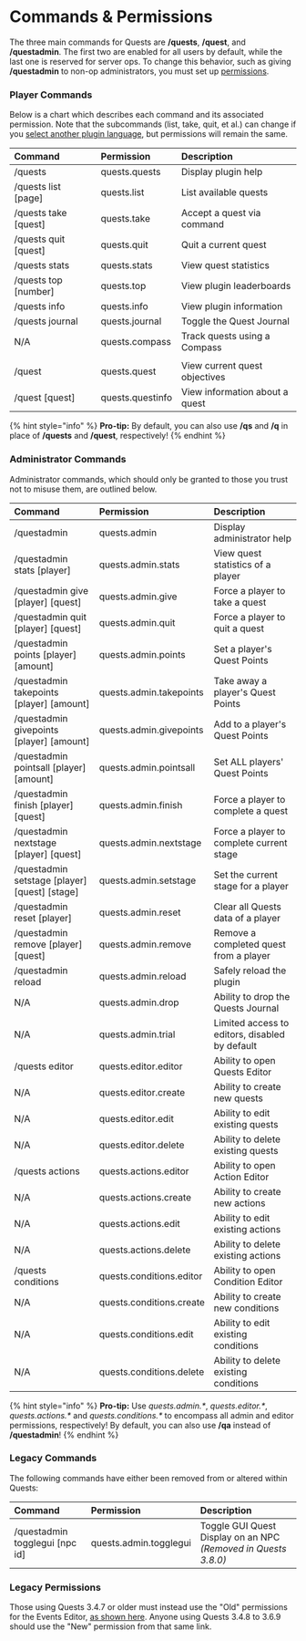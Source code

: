 # Commands & Permissions

The three main commands for Quests are **/quests**, **/quest**, and **/questadmin**. The first two are enabled for all users by default, while the last one is reserved for server ops. To change this behavior, such as giving **/questadmin** to non-op administrators, you must set up [permissions](https://bukkit.gamepedia.com/Understanding_Permissions).

### Player Commands

Below is a chart which describes each command and its associated permission. Note that the subcommands \(list, take, quit, et al.\) can change if you [select another plugin language](https://github.com/PikaMug/Quests/wiki/Translations), but permissions will remain the same.

| Command | Permission | Description |
| :--- | :--- | :--- |
| /quests | quests.quests | Display plugin help |
| /quests list \[page\] | quests.list | List available quests |
| /quests take \[quest\] | quests.take | Accept a quest via command |
| /quests quit \[quest\] | quests.quit | Quit a current quest |
| /quests stats | quests.stats | View quest statistics |
| /quests top \[number\] | quests.top | View plugin leaderboards |
| /quests info | quests.info | View plugin information |
| /quests journal | quests.journal | Toggle the Quest Journal |
| N/A | quests.compass | Track quests using a Compass |
|  |  |  |
| /quest | quests.quest | View current quest objectives |
| /quest \[quest\] | quests.questinfo | View information about a quest |

{% hint style="info" %}
**Pro-tip:** By default, you can also use **/qs** and **/q** in place of **/quests** and **/quest**, respectively!
{% endhint %}

### Administrator Commands

Administrator commands, which should only be granted to those you trust not to misuse them, are outlined below.

| Command | Permission | Description |
| :--- | :--- | :--- |
| /questadmin | quests.admin | Display administrator help |
| /questadmin stats \[player\] | quests.admin.stats | View quest statistics of a player |
| /questadmin give \[player\] \[quest\] | quests.admin.give | Force a player to take a quest |
| /questadmin quit \[player\] \[quest\] | quests.admin.quit | Force a player to quit a quest |
| /questadmin points \[player\] \[amount\] | quests.admin.points | Set a player's Quest Points |
| /questadmin takepoints \[player\] \[amount\] | quests.admin.takepoints | Take away a player's Quest Points |
| /questadmin givepoints \[player\] \[amount\] | quests.admin.givepoints | Add to a player's Quest Points |
| /questadmin pointsall \[player\] \[amount\] | quests.admin.pointsall | Set ALL players' Quest Points |
| /questadmin finish \[player\] \[quest\] | quests.admin.finish | Force a player to complete a quest |
| /questadmin nextstage \[player\] \[quest\] | quests.admin.nextstage | Force a player to complete current stage |
| /questadmin setstage \[player\] \[quest\] \[stage\] | quests.admin.setstage | Set the current stage for a player |
| /questadmin reset \[player\] | quests.admin.reset | Clear all Quests data of a player |
| /questadmin remove \[player\] \[quest\] | quests.admin.remove | Remove a completed quest from a player |
| /questadmin reload | quests.admin.reload | Safely reload the plugin |
| N/A | quests.admin.drop | Ability to drop the Quests Journal |
| N/A | quests.admin.trial | Limited access to editors, disabled by default |
| /quests editor | quests.editor.editor | Ability to open Quests Editor |
| N/A | quests.editor.create | Ability to create new quests |
| N/A | quests.editor.edit | Ability to edit existing quests |
| N/A | quests.editor.delete | Ability to delete existing quests |
| /quests actions | quests.actions.editor | Ability to open Action Editor |
| N/A | quests.actions.create | Ability to create new actions |
| N/A | quests.actions.edit | Ability to edit existing actions |
| N/A | quests.actions.delete | Ability to delete existing actions |
| /quests conditions | quests.conditions.editor | Ability to open Condition Editor |
| N/A | quests.conditions.create | Ability to create new conditions |
| N/A | quests.conditions.edit | Ability to edit existing conditions |
| N/A | quests.conditions.delete | Ability to delete existing conditions |

{% hint style="info" %}
**Pro-tip:** Use _quests.admin.\*_, _quests.editor.\*_, _quests.actions.\*_ and _quests.conditions.\*_ to encompass all admin and editor permissions, respectively! By default, you can also use **/qa** instead of **/questadmin**!
{% endhint %}

### Legacy Commands

The following commands have either been removed from or altered within Quests:

| Command | Permission | Description |
| :--- | :--- | :--- |
| /questadmin togglegui \[npc id\] | quests.admin.togglegui | Toggle GUI Quest Display on an NPC _\(Removed in Quests 3.8.0\)_ |

### Legacy Permissions

Those using Quests 3.4.7 or older must instead use the "Old" permissions for the Events Editor, [as shown here](https://pastebin.com/tcYBebK5). Anyone using Quests 3.4.8 to 3.6.9 should use the "New" permission from that same link.



